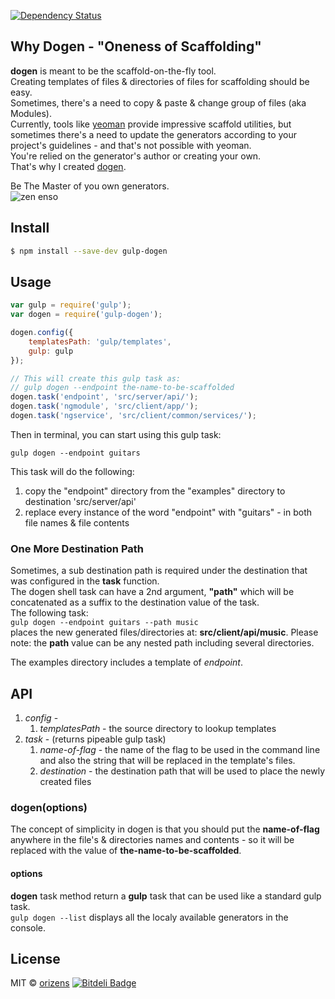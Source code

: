 [![Dependency Status](https://david-dm.org/orizens/gulp-dogen.svg)](https://david-dm.org/orizens/gulp-dogen)  

## Why Dogen - "Oneness of Scaffolding"
**dogen** is meant to be the scaffold-on-the-fly tool.  
Creating templates of files & directories of files for scaffolding should be easy.  
Sometimes, there's a need to copy & paste & change group of files (aka Modules).  
Currently, tools like [yeoman](http://yeoman.io) provide impressive scaffold utilities, but sometimes there's a need to update the generators according to your project's guidelines - and that's not possible with yeoman.  
You're relied on the generator's author or creating your own.  
That's why I created [dogen](https://en.wikipedia.org/wiki/D%C5%8Dgen).

Be The Master of you own generators.  
![zen enso](images/enso.jpg)

## Install

```sh
$ npm install --save-dev gulp-dogen
```


## Usage

```js
var gulp = require('gulp');
var dogen = require('gulp-dogen');

dogen.config({
	templatesPath: 'gulp/templates',
	gulp: gulp
});

// This will create this gulp task as:
// gulp dogen --endpoint the-name-to-be-scaffolded
dogen.task('endpoint', 'src/server/api/');
dogen.task('ngmodule', 'src/client/app/');
dogen.task('ngservice', 'src/client/common/services/');
```

Then in terminal, you can start using this gulp task:
```shell
gulp dogen --endpoint guitars
```
This task will do the following:
1. copy the "endpoint" directory from the "examples" directory to destination 'src/server/api'
2. replace every instance of the word "endpoint" with "guitars" - in both file names & file contents

### One More Destination Path  
Sometimes, a sub destination path is required under the destination that was configured in the **task** function.  
The dogen shell task can have a 2nd argument, **"path"** which will be concatenated as a suffix to the destination value of the task.  
The following task:  
```gulp dogen --endpoint guitars --path music```  
places the new generated files/directories at: **src/client/api/music**.
Please note: the **path** value can be any nested path including several directories.

The examples directory includes a template of *endpoint*.

## API
1. *config* - 
	1. *templatesPath* - the source directory to lookup templates
2. *task* - (returns pipeable gulp task)
	1. *name-of-flag* - the name of the flag to be used in the command line and also the string that will be replaced in the template's files.
	2. *destination* - the destination path that will be used to place the newly created files

### dogen(options)
The concept of simplicity in dogen is that you should put the **name-of-flag** anywhere in the file's & directories names and contents - so it will be replaced with the value of **the-name-to-be-scaffolded**.

#### options
**dogen** task method return a **gulp** task that can be used like a standard gulp task.  
```gulp dogen --list``` displays all the localy available generators in the console.

## License

MIT © [orizens](https://github.com/orizens)
[![Bitdeli Badge](https://d2weczhvl823v0.cloudfront.net/orizens/gulp-dogen/trend.png)](https://bitdeli.com/free "Bitdeli Badge")
